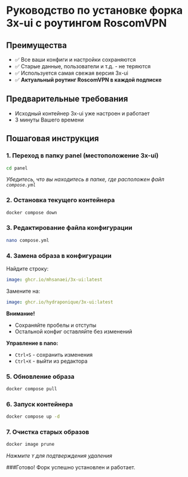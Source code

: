 # Руководство по установке форка 3x-ui с роутингом RoscomVPN

## Преимущества
- ✅ Все ваши конфиги и настройки сохраняются
- ✅ Старые данные, пользователи и т.д. - не теряются
- ✅ Используется самая свежая версия 3x-ui
- ✅ **Актуальный роутинг RoscomVPN в каждой подписке**

## Предварительные требования
- Исходный контейнер 3x-ui уже настроен и работает
- 3 минуты Вашего времени

## Пошаговая инструкция

### 1. Переход в папку panel (местоположение 3x-ui)
```bash
cd panel
```
*Убедитесь, что вы находитесь в папке, где расположен файл `compose.yml`*

### 2. Остановка текущего контейнера
```bash
docker compose down
```

### 3. Редактирование файла конфигурации
```bash
nano compose.yml
```

### 4. Замена образа в конфигурации
Найдите строку:
```yaml
image: ghcr.io/mhsanaei/3x-ui:latest
```

Замените на:
```yaml
image: ghcr.io/hydraponique/3x-ui:latest
```

**Внимание!**
- Сохраняйте пробелы и отступы
- Остальной конфиг оставляйте без изменений

**Управление в nano:**
- `Ctrl+S` - сохранить изменения
- `Ctrl+X` - выйти из редактора

### 5. Обновление образа
```bash
docker compose pull
```

### 6. Запуск контейнера
```bash
docker compose up -d
```

### 7. Очистка старых образов
```bash
docker image prune
```
*Нажмите `Y` для подтверждения удаления*

###Готово! Форк успешно установлен и работает.